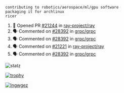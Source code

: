 ```
contributing to robotics/aerospace/ml/gpu software
packaging it for archlinux
ricer
```

<!--START_SECTION:activity-->
1. 💪 Opened PR [#21244](https://github.com/ray-project/ray/pull/21244) in [ray-project/ray](https://github.com/ray-project/ray)
2. 🗣 Commented on [#28392](https://github.com/grpc/grpc/issues/28392) in [grpc/grpc](https://github.com/grpc/grpc)
3. 🗣 Commented on [#28392](https://github.com/grpc/grpc/issues/28392) in [grpc/grpc](https://github.com/grpc/grpc)
4. 🗣 Commented on [#21221](https://github.com/ray-project/ray/issues/21221) in [ray-project/ray](https://github.com/ray-project/ray)
5. 🗣 Commented on [#28392](https://github.com/grpc/grpc/issues/28392) in [grpc/grpc](https://github.com/grpc/grpc)
<!--END_SECTION:activity-->


![statz](https://github-readme-stats.vercel.app/api?username=acxz&include_all_commits=true&show_icons=true)

[![trophy](https://github-profile-trophy.vercel.app/?username=acxz)](https://github.com/ryo-ma/github-profile-trophy)

[![lngwgez](https://github-readme-stats.vercel.app/api/top-langs/?username=acxz&layout=compact)](https://github.com/acxz/github-readme-stats)


<!--
**acxz/acxz** is a ✨ _special_ ✨ repository because its `README.md` (this file) appears on your GitHub profile.

Here are some ideas to get you started:

- 🔭 I’m currently working on ...
- 🌱 I’m currently learning ...
- 👯 I’m looking to collaborate on ...
- 🤔 I’m looking for help with ...
- 💬 Ask me about ...
- 📫 How to reach me: ...
- 😄 Pronouns: ...
- ⚡ Fun fact: ...
-->
